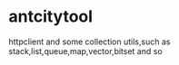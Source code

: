 # antcitytool
httpclient and some collection utils,such as stack,list,queue,map,vector,bitset and so
